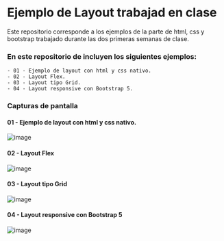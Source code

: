 # Ejemplo de Layout trabajad en clase

Este repositorio corresponde a los ejemplos de la parte de html, css y bootstrap trabajado durante las dos primeras semanas de clase.

### En este repositorio de incluyen los siguientes ejemplos:

```
- 01 - Ejemplo de layout con html y css nativo.
- 02 - Layout Flex.
- 03 - Layout tipo Grid.
- 04 - Layout responsive con Bootstrap 5.
```

### Capturas de pantalla

#### 01 - Ejemplo de layout con html y css nativo.
![image](https://user-images.githubusercontent.com/16636086/119154043-15c13400-ba52-11eb-86b2-8502ca6ef842.png)

#### 02 - Layout Flex
![image](https://user-images.githubusercontent.com/16636086/119155107-1dcda380-ba53-11eb-88bc-ce0e5efcea2b.png)

#### 03 - Layout tipo Grid
![image](https://user-images.githubusercontent.com/16636086/119155233-3fc72600-ba53-11eb-869f-2a957410364a.png)

#### 04 - Layout responsive con Bootstrap 5
![image](https://user-images.githubusercontent.com/16636086/119155281-4a81bb00-ba53-11eb-818a-30cb08df0212.png)
